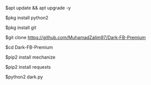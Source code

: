 $apt update && apt upgrade -y

$pkg install python2

$pkg install git

$git clone https://github.com/MuhamadZalim97/Dark-FB-Premium

$cd Dark-FB-Premium

$pip2 install mechanize

$pip2 install requests

$python2 dark.py
